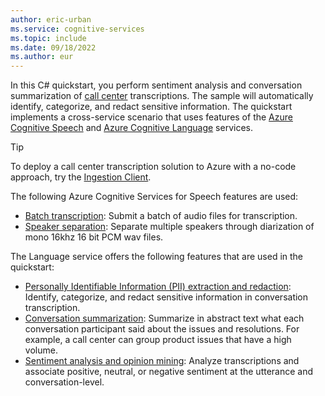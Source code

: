```yaml
---
author: eric-urban
ms.service: cognitive-services
ms.topic: include
ms.date: 09/18/2022
ms.author: eur
---
```


In this C# quickstart, you perform sentiment analysis and conversation summarization of [call center](/azure/cognitive-services/speech-service/call-center-overview) transcriptions. The sample will automatically identify, categorize, and redact sensitive information. The quickstart implements a cross-service scenario that uses features of the [Azure Cognitive Speech](/azure/cognitive-services/speech-service/) and [Azure Cognitive Language](/azure/cognitive-services/language-service/) services.

> [!TIP]
> To deploy a call center transcription solution to Azure with a no-code approach, try the [Ingestion Client](/azure/cognitive-services/speech-service/ingestion-client).

The following Azure Cognitive Services for Speech features are used:
- [Batch transcription](/azure/cognitive-services/speech-service/batch-transcription): Submit a batch of audio files for transcription.
- [Speaker separation](/azure/cognitive-services/speech-service/batch-transcription): Separate multiple speakers through diarization of mono 16khz 16 bit PCM wav files. 

The Language service offers the following features that are used in the quickstart:

- [Personally Identifiable Information (PII) extraction and redaction](/azure/cognitive-services/language-service/personally-identifiable-information/how-to-call-for-conversations): Identify, categorize, and redact sensitive information in conversation transcription.
- [Conversation summarization](/azure/cognitive-services/language-service/summarization/overview?tabs=conversation-summarization): Summarize in abstract text what each conversation participant said about the issues and resolutions. For example, a call center can group product issues that have a high volume.
- [Sentiment analysis and opinion mining](/azure/cognitive-services/language-service/sentiment-opinion-mining/overview): Analyze transcriptions and associate positive, neutral, or negative sentiment at the utterance and conversation-level.
